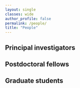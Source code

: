 ```yaml
---
layout: single
classes: wide
author_profile: false
permalink: /people/
title: "People"
---
```


## Principal investigators

## Postdoctoral fellows

## Graduate students
